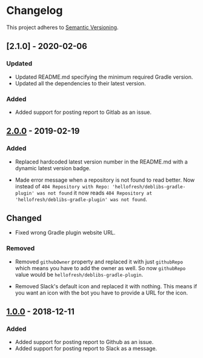 # Changelog

This project adheres to [Semantic Versioning](https://semver.org/spec/v2.0.0.html).

## [2.1.0] - 2020-02-06

### Updated
- Updated README.md specifying the minimum required Gradle version.
- Updated all the dependencies to their latest version.

### Added
- Added support for posting report to Gitlab as an issue.

## [2.0.0] - 2019-02-19

### Added
- Replaced hardcoded latest version number in the README.md with a dynamic latest version badge.

- Made error message when a repository is not found to read better. Now instead of `404 Repository with Repo: 'hellofresh/deblibs-gradle-plugin' was not found` it now reads `404 Repository at 'hellofresh/deblibs-gradle-plugin' was not found`.

## Changed
- Fixed wrong Gradle plugin website URL.

### Removed
-  Removed `githubOwner` property and replaced it with just `githubRepo` which means you have to add
the owner as well. So now `githubRepo` value would be `hellofresh/deblibs-gradle-plugin`.

-  Removed Slack's default icon and replaced it with nothing. This means if you want an icon with the
bot you have to provide a URL for the icon.

## [1.0.0] - 2018-12-11
### Added
- Added support for posting report to Github as an issue.
- Added support for posting report to Slack as a message.

[Unreleased]: https://github.com/hellofresh/deblibs-gradle-plugin/compare/2.0.0...HEAD
[2.0.0]: https://github.com/hellofresh/deblibs-gradle-plugin/compare/1.0.0...2.0.0
[1.0.0]: https://github.com/hellofresh/deblibs-gradle-plugin/compare/04fd121...1.0.0
